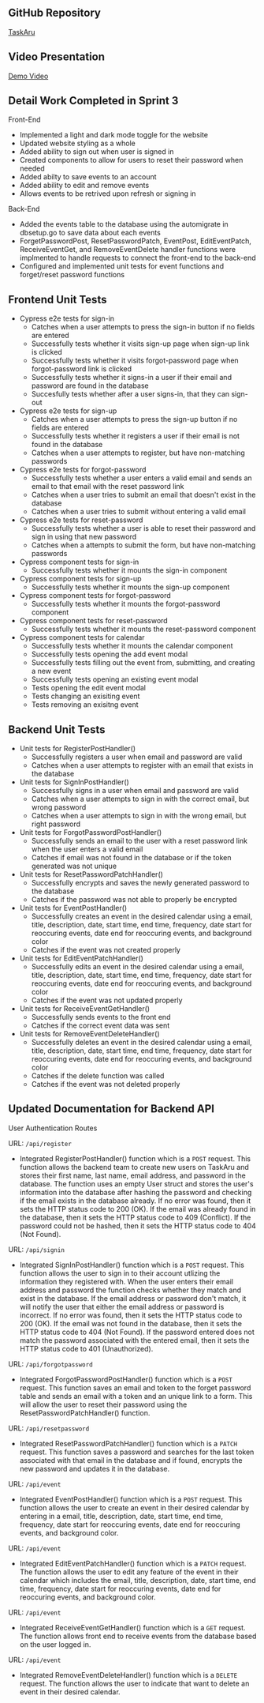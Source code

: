 GitHub Repository
---
[TaskAru](https://github.com/abang115/CEN3031)

Video Presentation
---
[Demo Video]()

Detail Work Completed in Sprint 3
---
Front-End

  - Implemented a light and dark mode toggle for the website
  - Updated website styling as a whole
  - Added ability to sign out when user is signed in
  - Created components to allow for users to reset their password when needed
  - Added abilty to save events to an account
  - Added ability to edit and remove events
  - Allows events to be retrived upon refresh or signing in 

Back-End

  - Added the events table to the database using the automigrate in dbsetup.go to save data about each events
  - ForgetPasswordPost, ResetPasswordPatch, EventPost, EditEventPatch, ReceiveEventGet, and RemoveEventDelete handler functions were implmented to handle requests to connect the front-end to the back-end
  - Configured and implemented unit tests for event functions and forget/reset password functions

Frontend Unit Tests
---
 - Cypress e2e tests for sign-in
   - Catches when a user attempts to press the sign-in button if no fields are entered
   - Successfully tests whether it visits sign-up page when sign-up link is clicked  
   - Successfully tests whether it visits forgot-password page when forgot-password link is clicked
   - Successfully tests whether it signs-in a user if their email and password are found in the database
   - Succesfully tests whether after a user signs-in, that they can sign-out
 - Cypress e2e tests for sign-up
   - Catches when a user attempts to press the sign-up button if no fields are entered
   - Successfully tests whether it registers a user if their email is not found in the database
   - Catches when a user attempts to register, but have non-matching passwords
 - Cypress e2e tests for forgot-password
   - Successfully tests whether a user enters a valid email and sends an email to that email with the reset password link
   - Catches when a user tries to submit an email that doesn't exist in the database
   - Catches when a user tries to submit without entering a valid email
 - Cypress e2e tests for reset-password
   -  Successfully tests whether a user is able to reset their password and sign in using that new password
   -  Catches when a attempts to submit the form, but have non-matching passwords
 - Cypress component tests for sign-in
   - Successfully tests whether it mounts the sign-in component 
 - Cypress component tests for sign-up
   - Successfully tests whether it mounts the sign-up component
 - Cypress component tests for forgot-password
   - Successfully tests whether it mounts the forgot-password component
 - Cypress component tests for reset-password
   - Successfully tests whether it mounts the reset-password component
 - Cypress component tests for calendar
   - Successfully tests whether it mounts the calendar component
   - Successfully tests opening the add event modal 
   - Successfully tests filling out the event from, submitting, and creating a new event
   - Successfully tests opening an existing event modal
   - Tests opening the edit event modal
   - Tests changing an exisiting event
   - Tests removing an exisitng event

Backend Unit Tests
---

  - Unit tests for RegisterPostHandler()
    - Successfully registers a user when email and password are valid
    - Catches when a user attempts to register with an email that exists in the database
  - Unit tests for SignInPostHandler()
    - Successfully signs in a user when email and password are valid
    - Catches when a user attempts to sign in with the correct email, but wrong password
    - Catches when a user attempts to sign in with the wrong email, but right password
  - Unit tests for ForgotPasswordPostHandler()
    - Successfully sends an email to the user with a reset password link when the user enters a valid email 
    - Catches if email was not found in the database or if the token generated was not unique
  - Unit tests for ResetPasswordPatchHandler()
    - Successfully encrypts and saves the newly generated password to the database
    - Catches if the password was not able to properly be encrypted
  - Unit tests for EventPostHandler()
    - Successfully creates an event in the desired calendar using a email, title, description, date, start time, end time, frequency, date start for reoccuring events, date end for reoccuring events, and background color
    - Catches if the event was not created properly
  - Unit tests for EditEventPatchHandler()
    - Successfully edits an event in the desired calendar using a email, title, description, date, start time, end time, frequency, date start for reoccuring events, date end for reoccuring events, and background color
    - Catches if the event was not updated properly
  - Unit tests for ReceiveEventGetHandler()
    - Successfully sends events to the front end
    - Catches if the correct event data was sent
  - Unit tests for RemoveEventDeleteHandler()
    - Successfully deletes an event in the desired calendar using a email, title, description, date, start time, end time, frequency, date start for reoccuring events, date end for reoccuring events, and background color
    - Catches if the delete function was called
    - Catches if the event was not deleted properly

Updated Documentation for Backend API
---

User Authentication Routes

URL: <code>/api/register</code>
  - Integrated RegisterPostHandler() function which is a <code>POST</code> request. This function allows the backend team to create new users on TaskAru and stores their first name, last name, email address, and password in the database. The function uses an empty User struct and stores the user's information into the database after hashing the password and checking if the email exists in the database already. If no error was found, then it sets the HTTP status code to 200 (OK). If the email was already found in the database, then it sets the HTTP status code to 409 (Conflict). If the password could not be hashed, then it sets the HTTP status code to 404 (Not Found).

URL: <code>/api/signin</code>
  - Integrated SignInPostHandler() function which is a <code>POST</code> request. This function allows the user to sign in to their account utlizing the information they registered with. When the user enters their email address and password the function checks whether they match and exist in the database. If the email address or password don't match, it will notify the user that either the email address or password is incorrect. If no error was found, then it sets the HTTP status code to 200 (OK). If the email was not found in the database, then it sets the HTTP status code to 404 (Not Found). If the password entered does not match the password associated with the entered email, then it sets the HTTP status code to 401 (Unauthorized).

URL: <code>/api/forgotpassword</code>
  - Integrated ForgotPasswordPostHandler() function which is a <code>POST</code> request. This function saves an email and token to the forget password table and sends an email with a token and an unique link to a form. This will allow the user to reset their password using the ResetPasswordPatchHandler() function.

URL: <code>/api/resetpassword</code>
  - Integrated ResetPasswordPatchHandler() function which is a <code>PATCH</code> request. This function saves a password and searches for the last token associated with that email in the database and if found, encrypts the new password and updates it in the database.

URL: <code>/api/event</code>
  - Integrated EventPostHandler() function which is a <code>POST</code> request. This function allows the user to create an event in their desired calendar by entering in a email, title, description, date, start time, end time, frequency, date start for reoccuring events, date end for reoccuring events, and background color.

URL: <code>/api/event</code>
  - Integrated EditEventPatchHandler() function which is a <code>PATCH</code> request. The function allows the user to edit any feature of the event in their calendar which includes the email, title, description, date, start time, end time, frequency, date start for reoccuring events, date end for reoccuring events, and background color.

URL: <code>/api/event</code>
  - Integrated ReceiveEventGetHandler() function which is a <code>GET</code> request. The function allows front end to receive events from the database based on the user logged in.

URL: <code>/api/event</code>
  - Integrated RemoveEventDeleteHandler() function which is a <code>DELETE</code> request. The function allows the user to indicate that want to delete an event in their desired calendar.
